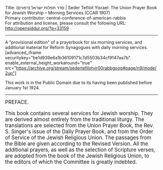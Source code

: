 <html>
<head></head>
<body>
Title: סדר תפלות ישראל (רפורם)‏ | Seder Tefilot Yisrael: The Union Prayer Book for Jewish Worship – Morning Services (CCAR 1907)<br />
Primary contributor: central-conference-of-american-rabbis<br />
For attribution and license, please consult the following URL: <a href="http://opensiddur.org/?p=33159">http://opensiddur.org/?p=33159</a>
<p />
<hr />

A "provisional edition" of a prayerbook for six morning services, and additional material for Reform Synagogues with daily morning services.
&nbsp;
[advanced_iframe securitykey="be1d939e6a1b36109171c7d5503b34cf9147aa7b" enable_external_height_workaround="true" src="https://archive.org/stream/sedertefilotyir00rabbgoog#page/n9/mode/2up"]


This work is in the Public Domain due to its having been published before January 1st 1924.

<hr />

<div class="english" style="font-size: 1.2em;">
PREFACE.

This book contains several services for Jewish worship. They are derived almost entirely from the traditional liturgy. The translations are selected from the Union Prayer Book, the Rev. S. Singer's issue of the Daily Prayer Book, and from the Order of Service of the Jewish Religious Union. The passages from the Bible are given according to the Revised Version. All the additional prayers, as well as the selection of Scripture verses, are adopted from the book of the Jewish Religious Union, to the editors of which the Committee is greatly indebted. 
</div>

&nbsp;
</body>
</html>